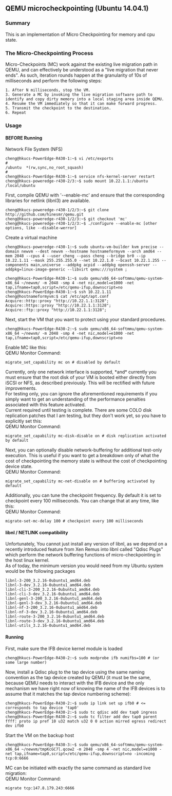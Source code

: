 ## QEMU microcheckpointing (Ubuntu 14.04.1)

### Summary
This is an implementation of Micro Checkpointing for memory and cpu state.

### The Micro-Checkpointing Process
Micro-Checkpoints (MC) work against the existing live migration path in QEMU, and can effectively 
be understood as a "live migration that never ends". As such, iteration rounds happen at the 
granularity of 10s of milliseconds and perform the following steps:
```
1. After N milliseconds, stop the VM.
3. Generate a MC by invoking the live migration software path to identify and copy dirty memory into a local staging area inside QEMU.
4. Resume the VM immediately so that it can make forward progress.
5. Transmit the checkpoint to the destination.
6. Repeat
```
### Usage
#### BEFORE Running
Network File System (NFS)
```
cheng@hkucs-PowerEdge-R430-1:~$ vi /etc/exports
#
/ubuntu  *(rw,sync,no_root_squash)
#
cheng@hkucs-PowerEdge-R430-1:~$ service nfs-kernel-server restart
cheng@hkucs-poweredge-r430-2/3:~$ sudo mount 10.22.1.1:/ubuntu /local/ubuntu
```

First, compile QEMU with '--enable-mc' and ensure that the corresponding libraries for netlink (libnl3) are available.
```
cheng@hkucs-poweredge-r430-1/2/3:~$ git clone http://github.com/hinesmr/qemu.git
cheng@hkucs-poweredge-r430-1/2/3:~$ git checkout 'mc'
cheng@hkucs-poweredge-r430-1/2/3:~$ ./configure --enable-mc [other options, like --disable-werror]
```

Create a virtual machine
```
cheng@hkucs-poweredge-r430-1:~$ sudo ubuntu-vm-builder kvm precise --domain newvm --dest newvm --hostname hostnameformyvm --arch amd64 --mem 2048 --cpus 4 --user cheng --pass cheng --bridge br0 --ip 10.22.1.11 --mask 255.255.255.0 --net 10.22.1.0 --bcast 10.22.1.255 --components main,universe --addpkg acpid --addpkg openssh-server --addpkg=linux-image-generic --libvirt qemu:///system ;
```
```
cheng@hkucs-PowerEdge-R430-1:~$ sudo qemu/x86_64-softmmu/qemu-system-x86_64 ~/newvm/ -m 2048 -smp 4 -net nic,model=e1000 -net tap,ifname=tap0,script=/etc/qemu-ifup,downscript=no
cheng@hkucs-PowerEdge-R430-1:~$ ssh 10.22.1.11
cheng@hostnameformyvm:$ cat /etc/apt/apt.conf
Acquire::http::proxy "http://10.22.1.1:3128";
Acquire::https::proxy "http://10.22.1.1:3128";
Acquire::ftp::proxy "http://10.22.1.1:3128";
```

Next, start the VM that you want to protect using your standard procedures.
```
cheng@hkucs-PowerEdge-R430-2:~$ sudo qemu/x86_64-softmmu/qemu-system-x86_64 ~/newvm/ -m 2048 -smp 4 -net nic,model=e1000 -net tap,ifname=tap0,script=/etc/qemu-ifup,downscript=no
```

Enable MC like this:  
QEMU Monitor Command:
```
migrate_set_capability mc on # disabled by default
```
Currently, only one network interface is supported, \*and\* currently you must ensure that the root 
disk of your VM is booted either directly from iSCSI or NFS, as described previously. This will be 
rectified with future improvements.  
For testing only, you can ignore the aforementioned requirements if you simply want to get an understanding 
of the performance penalties associated with this feature activated.  
Current required until testing is complete. There are some COLO disk replication patches that I am testing, 
but they don't work yet, so you have to explicitly set this:  
QEMU Monitor Command:
```
migrate_set_capability mc-disk-disable on # disk replication activated by default
```
Next, you can optionally disable network-buffering for additional test-only execution. This is useful if you 
want to get a breakdown only of what the cost of checkpointing the memory state is without the cost of checkpointing 
device state.  
QEMU Monitor Command:
```
migrate_set_capability mc-net-disable on # buffering activated by default
```
Additionally, you can tune the checkpoint frequency. By default it is set to checkpoint every 100 milliseconds. You can change that at any time, like this:  
QEMU Monitor Command:
```
migrate-set-mc-delay 100 # checkpoint every 100 milliseconds
```
#### libnl / NETLINK compatibility
Unfortunately, You cannot just install any version of libnl, as we depend on a recently introduced feature from 
Xen Remus into libnl called "Qdisc Plugs" which perform the network buffering functions of micro-checkpointing 
in the host linux kernel.  
As of today, the minimum version you would need from my Ubuntu system would be the following packages
```
libnl-3-200_3.2.16-0ubuntu1_amd64.deb
libnl-3-dev_3.2.16-0ubuntu1_amd64.deb
libnl-cli-3-200_3.2.16-0ubuntu1_amd64.deb
libnl-cli-3-dev_3.2.16-0ubuntu1_amd64.deb
libnl-genl-3-200_3.2.16-0ubuntu1_amd64.deb
libnl-genl-3-dev_3.2.16-0ubuntu1_amd64.deb
libnl-nf-3-200_3.2.16-0ubuntu1_amd64.deb
libnl-nf-3-dev_3.2.16-0ubuntu1_amd64.deb
libnl-route-3-200_3.2.16-0ubuntu1_amd64.deb
libnl-route-3-dev_3.2.16-0ubuntu1_amd64.deb
libnl-utils_3.2.16-0ubuntu1_amd64.deb
```
#### Running
First, make sure the IFB device kernel module is loaded
```
cheng@hkucs-PowerEdge-R430-2:~$ sudo modprobe ifb numifbs=100 # (or some large number)
```
Now, install a Qdisc plug to the tap device using the same naming convention as the tap device created by QEMU (it must be the same, because QEMU needs to interact with the IFB device and the only mechanism we have right now of knowing the name of the IFB devices is to assume that it matches the tap device numbering scheme):
```
cheng@hkucs-PowerEdge-R430-2:~$ sudo ip link set up ifb0 # <= corresponds to tap device 'tap0'
cheng@hkucs-PowerEdge-R430-2:~$ sudo tc qdisc add dev tap0 ingress
cheng@hkucs-PowerEdge-R430-2:~$ sudo tc filter add dev tap0 parent ffff: proto ip pref 10 u32 match u32 0 0 action mirred egress redirect dev ifb0
```
Start the VM on the backup host
```
cheng@hkucs-PowerEdge-R430-3:~$ sudo qemu/x86_64-softmmu/qemu-system-x86_64 ~/newvm/tmpKcGC7l.qcow2 -m 2048 -smp 4 -net nic,model=e1000 -net tap,ifname=tap0,script=/etc/qemu-ifup,downscript=no -incoming tcp:0:6666
```

MC can be initiated with exactly the same command as standard live migration:  
QEMU Monitor Command:
```
migrate tcp:147.8.179.243:6666
```
